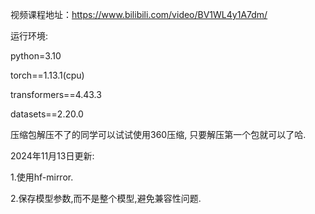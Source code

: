 视频课程地址：https://www.bilibili.com/video/BV1WL4y1A7dm/

运行环境:

python=3.10

torch==1.13.1(cpu)

transformers==4.43.3

datasets==2.20.0

压缩包解压不了的同学可以试试使用360压缩, 只要解压第一个包就可以了哈.

2024年11月13日更新:

1.使用hf-mirror.

2.保存模型参数,而不是整个模型,避免兼容性问题.
